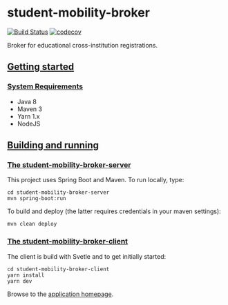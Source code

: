 # student-mobility-broker
[![Build Status](https://github.com/SURFnet/student-mobility-broker/actions/workflows/maven.yml/badge.svg)](https://github.com/SURFnet/student-mobility-broker/actions/workflows/maven.yml/badge.svg)
[![codecov](https://codecov.io/gh/SURFnet/student-mobility-broker/branch/master/graph/badge.svg)](https://codecov.io/gh/SURFnet/student-mobility-broker)

Broker for educational cross-institution registrations.

## [Getting started](#getting-started)

### [System Requirements](#system-requirements)

- Java 8
- Maven 3
- Yarn 1.x
- NodeJS

## [Building and running](#building-and-running)

### [The student-mobility-broker-server](#student-mobility-broker-server)

This project uses Spring Boot and Maven. To run locally, type:

```
cd student-mobility-broker-server
mvn spring-boot:run
```

To build and deploy (the latter requires credentials in your maven settings):

`mvn clean deploy`

### [The student-mobility-broker-client](#student-mobility-broker-client)

The client is build with Svetle and to get initially started:

```
cd student-mobility-broker-client
yarn install
yarn dev
```

Browse to the [application homepage](http://localhost:3003/).

